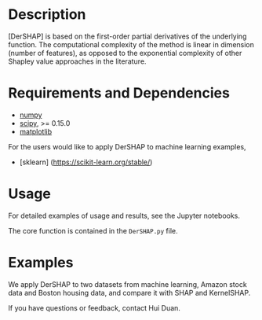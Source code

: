 # Description

[DerSHAP] is based on the first-order partial derivatives of the underlying function. The computational complexity of the method is linear in dimension (number of features), as opposed to the exponential complexity of other Shapley value approaches in the literature. 

# Requirements and Dependencies

* [numpy](http://www.numpy.org/)
* [scipy](http://www.scipy.org/), >= 0.15.0
* [matplotlib](http://matplotlib.org/)

For the users would like to apply DerSHAP to machine learning examples, 

* [sklearn] (https://scikit-learn.org/stable/)

# Usage

For detailed examples of usage and results, see the Jupyter notebooks. 

The core function is contained in the `DerSHAP.py` file. 

# Examples

We apply DerSHAP to two datasets from machine learning, Amazon stock data and Boston housing data, and compare it with SHAP and KernelSHAP. 

If you have questions or feedback, contact Hui Duan.

